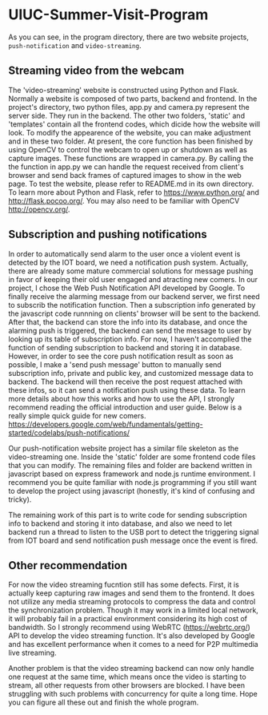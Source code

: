 # UIUC-Summer-Visit-Program

As you can see, in the program directory, there are two website projects, `push-notification` and `video-streaming`. 

## Streaming video from the webcam

The 'video-streaming' website is constructed using Python and Flask. Normally a website is composed of two parts, backend and frontend. In the project's directory, two python files, app.py and camera.py represent the server side. They run in the backend. The other two folders, 'static' and 'templates' contain all the frontend codes, which dicide how the website will look. To modify the appearence of the website, you can make adjustment and in these two folder. At present, the core function has been finished by using OpenCV to control the webcam to open up or shutdown as well as capture images. These functions are wrapped in camera.py. By calling the the function in app.py we can handle the request received from client's browser and send back frames of captured images to show in the web page. To test the website, please refer to README.md in its own directory. To learn more about Python and Flask, refer to https://www.python.org/ and http://flask.pocoo.org/. You may also need to be familiar with OpenCV http://opencv.org/.

## Subscription and pushing notifications

In order to automatically send alarm to the user once a violent event is detected by the IOT board, we need a notification push system. Actually, there are already some mature commercial solutions for message pushing in favor of keeping their old user engaged and atracting new comers. In our project, I chose the Web Push Notification API developed by Google. To finally receive the alarming message from our backend server, we first need to subscrib the notification function. Then a subscription info generated by the javascript code runnning on clients' browser will be sent to the backend. After that, the backend can store the info into its database, and once the alarming push is triggered, the backend can send the message to user by looking up its table of subscription info. For now, I haven't accomplied the function of sending subscription to backend and storing it in database. However, in order to see the core push notification result as soon as possible, I make a 'send push message' button to manually send subscription info, private and public key, and customized message data to backend. The backend will then receive the post request attached with these infos, so it can send a notification push using these data. To learn more details about how this works and how to use the API, I strongly recommend reading the official introduction and user guide. Below is a really simple quick guide for new comers. https://developers.google.com/web/fundamentals/getting-started/codelabs/push-notifications/ 

Our push-notification website project has a similar file skeleton as the video-streaming one. Inside the 'static' folder are some frontend code files that you can modify. The remaining files and folder are backend written in javascript based on express framework and node.js runtime environment. I recommend you be quite familiar with node.js programming if you still want to develop the project using javascript (honestly, it's kind of confusing and tricky).

The remaining work of this part is to write code for sending subscription info to backend and storing it into database, and also we need to let backend run a thread to listen to the USB port to detect the triggering signal from IOT board and send notification push message once the event is fired.

## Other recommendation

For now the video streaming fucntion still has some defects. First, it is actually keep capturing raw images and send them to the frontend. It does not utilize any media streaming protocols to compress the data and control the synchronization problem. Though it may work in a limited local network, it will probably fail in a practical environment considering its high cost of bandwidth. So I strongly recommend using WebRTC (https://webrtc.org/) API to develop the video streaming function. It's also developed by Google and has excellent performance when it comes to a need for P2P multimedia live streaming.

Another problem is that the video streaming backend can now only handle one request at the same time, which means once the video is starting to stream, all other requests from other browsers are blocked. I have been struggling with such problems with concurrency for quite a long time. Hope you can figure all these out and finish the whole program.
